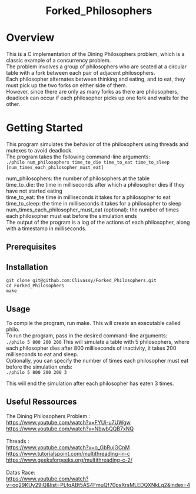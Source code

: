 <h1 align="center">Forked_Philosophers</h1>

# Overview
This is a C implementation of the Dining Philosophers problem, which is a classic example of a concurrency problem. <br>
The problem involves a group of philosophers who are seated at a circular table with a fork between each pair of adjacent philosophers. <br>
Each philosopher alternates between thinking and eating, and to eat, they must pick up the two forks on either side of them.<br>
However, since there are only as many forks as there are philosophers, deadlock can occur if each philosopher picks up one fork and waits for the other.

# Getting Started
This program simulates the behavior of the philosophers using threads and mutexes to avoid deadlock. <br>
The program takes the following command-line arguments:<br>
`` ./philo num_philosophers time_to_die time_to_eat time_to_sleep [num_times_each_philosopher_must_eat] `` <br>

num_philosophers: the number of philosophers at the table<br>
time_to_die: the time in milliseconds after which a philosopher dies if they have not started eating<br>
time_to_eat: the time in milliseconds it takes for a philosopher to eat<br>
time_to_sleep: the time in milliseconds it takes for a philosopher to sleep<br>
num_times_each_philosopher_must_eat (optional): the number of times each philosopher must eat before the simulation ends<br>
The output of the program is a log of the actions of each philosopher, along with a timestamp in milliseconds.<br>

## Prerequisites

## Installation

``git clone git@github.com:Clivassy/Forked_Philosophers.git``<br>
``cd Forked_Philosophers``<br>
``make``<br>

## Usage

To compile the program, run make. This will create an executable called philo. <br>
To run the program, pass in the desired command-line arguments: <br>
``./philo 5 800 200 200``
This will simulate a table with 5 philosophers, where each philosopher dies after 800 milliseconds of inactivity, it takes 200 milliseconds to eat and sleep.<br>
Optionally, you can specify the number of times each philosopher must eat before the simulation ends: <br>
``./philo 5 800 200 200 3``<br>

This will end the simulation after each philosopher has eaten 3 times. <br>

## Useful Ressources 
The Dining Philosophers Problem : <br>
<https://www.youtube.com/watch?v=FYUi-u7UWgw> <br>
<https://www.youtube.com/watch?v=NbwbQQB7xNQ> <br><br> 
Threads : <br>
<https://www.youtube.com/watch?v=o_GbRujGCnM> <br>
<https://www.tutorialspoint.com/multithreading-in-c> <br>
<https://www.geeksforgeeks.org/multithreading-c-2/> <br>
<br>
Datas Race: <br>
<https://www.youtube.com/watch?v=oq29KUy29iQ&list=PLfqABt5AS4FmuQf70psXrsMLEDQXNkLq2&index=4>
